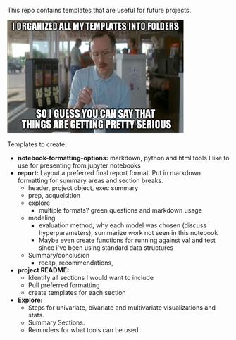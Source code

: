 This repo contains templates that are useful for future projects.

<img src="img/Organize-serious-meme.jpeg?raw=true" width=400 />

Templates to create:
- **notebook-formatting-options:** markdown, python and html tools I like to use for presenting from jupyter notebooks
- **report:**  Layout a preferred final report format.  Put in markdown formatting for summary areas and section breaks.
  - header, project object, exec summary
  - prep, acqueisition
  - explore
    - multiple formats? green questions and markdown usage
  - modeling
    - evaluation method, why each model was chosen (discuss hyperparameters), summarize work not seen in this notebook
    - Maybe even create functions for running against val and test since i've been using standard data structures
  - Summary/conclusion
    - recap, recommendations, 
- **project README:**
  - Identify all sections I would want to include
  - Pull preferred formatting
  - create templates for each section
- **Explore:**  
  - Steps for univariate, bivariate and multivariate visualizations and stats. 
  - Summary Sections. 
  - Reminders for what tools can be used

